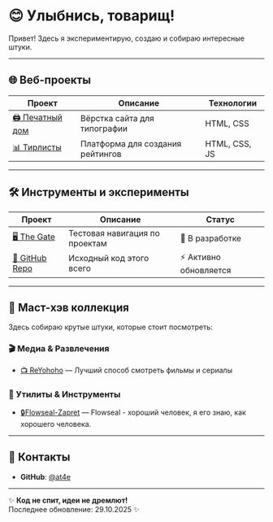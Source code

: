 # 😊 Улыбнись, товарищ!

Привет! Здесь я экспериментирую, создаю и собираю интересные штуки.

---

## 🌐 Веб-проекты

| Проект | Описание | Технологии |
|--------|-----------|------------|
| [🖨️ Печатный дом](https://at4e.github.io/pechatdom/index.html) | Вёрстка сайта для типографии | HTML, CSS |
| [📊 Тирлисты](https://at4e.github.io/tier-list-editor/anime/index.html) | Платформа для создания рейтингов | HTML, CSS, JS |

---

## 🛠️ Инструменты и эксперименты

| Проект | Описание | Статус |
|--------|-----------|---------|
| [🖥️ The Gate](https://at4e.github.io/start.html) | Тестовая навигация по проектам | 🚧 В разработке |
| [📁 GitHub Repo](https://github.com/at4e/at4e.github.io) | Исходный код этого всего | ⚡ Активно обновляется |

---

## 🔮 Маст-хэв коллекция

Здесь собираю крутые штуки, которые стоит посмотреть:

### 🎬 Медиа & Развлечения
- [📺 ReYohoho](https://reyohoho.github.io/reyohoho/) — Лучший способ смотреть фильмы и сериалы


### 🔧 Утилиты & Инструменты
- [🔒Flowseal-Zapret](https://github.com/Flowseal/zapret-discord-youtube) — Flowseal - хороший человек, я его знаю, как хорошего человека.

---

## 🤝 Контакты

- **GitHub**: [@at4e](https://github.com/at4e)

---

✨ **Код не спит, идеи не дремлют!**  
Последнее обновление: 29.10.2025 ✨
